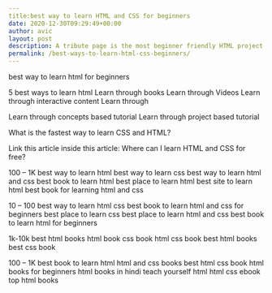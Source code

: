 ```yaml
---
title:best way to learn HTML and CSS for beginners
date: 2020-12-30T09:29:49+00:00
author: avic
layout: post
description: A tribute page is the most beginner friendly HTML project. You can checkout the project description and the skills you will be practicing.
permalink: /best-ways-to-learn-html-css-beginners/
---
```


best way to learn html for beginners

5 best ways to learn html
Learn through books
Learn through Videos
Learn through interactive content
Learn through 

Learn through concepts based tutorial
Learn through project based tutorial



What is the fastest way to learn CSS and HTML?




Link this article inside this article:
Where can I learn HTML and CSS for free?

100 – 1K
best way to learn html
best way to learn css
best way to learn html and css
best book to learn html
best place to learn html
best site to learn html
best book for learning html and css

10 – 100
best way to learn html css
best book to learn html and css for beginners
best place to learn css
best place to learn html and css
best book to learn html for beginners


1k-10k
best html books
html book
css book
html css book
best html books
best css book



100 – 1K
best book to learn html
html and css books
best html css book
html books for beginners
html books in hindi
teach yourself html
html css ebook
top html books

